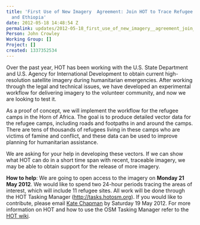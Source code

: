 ```yaml
---
title: 'First Use of New Imagery  Agreement: Join HOT to Trace Refugee Camps in Kenya
  and Ethiopia'
date: 2012-05-18 14:48:54 Z
permalink: updates/2012-05-18_first_use_of_new_imagery__agreement_join_hot_to_trace_refugee_camps_in_kenya_and
Person: John Crowley
Working Group: []
Project: []
created: 1337352534
---
```


<p>Over the past year, HOT has been working with the U.S. State Department and U.S. Agency for International Development to obtain current high-resolution satellite imagery during humanitarian emergencies. After working through the legal and technical issues, we have developed an experimental workflow for delivering imagery to the volunteer community, and now we are looking to test it.</p><p>As a proof of concept, we will implement the workflow for the refugee camps in the Horn of Africa. The goal is to produce detailed vector data for the refugee camps, including roads and footpaths in and around the camps. There are tens of thousands of refugees living in these camps who are victims of famine and conflict, and these data can be used to improve planning for humanitarian assistance.</p><p>We are asking for your help in developing these vectors. If we can show what HOT can do in a short time span with recent, traceable imagery, we may be able to obtain support for the release of more imagery.</p><p><strong>How to help</strong>: We are going to open access to the imagery on <strong>Monday 21 May 2012</strong>. We would like to spend two 24-hour periods tracing the areas of interest, which will include 11 refugee sites. All work will be done through the HOT Tasking Manager (<a href="http://tasks.hotosm.org">http://tasks.hotosm.org</a>). If you would like to contribute, please email <a href="mailto:kate.chapman@hotosm.org">Kate Chapman</a> by Saturday 19 May 2012. For more information on HOT and how to use the OSM Tasking Manager refer to the <a href="http://wiki.openstreetmap.org/wiki/Humanitarian_OSM_Team">HOT wiki</a>.</p>
